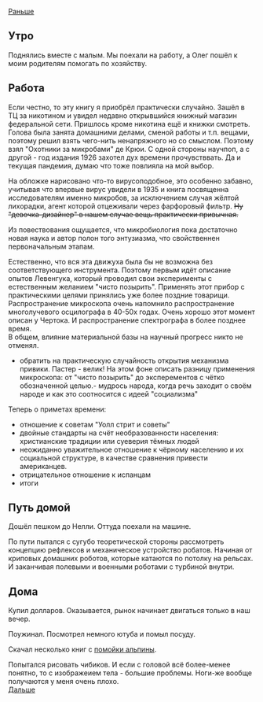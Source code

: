 [Раньше](2020.06.07.md)  
## Утро
Поднялись вместе с малым. Мы поехали на работу, а Олег пошёл к моим родителям помогать по хозяйству.
## Работа
Если честно, то эту книгу я приобрёл практически случайно. Зашёл в ТЦ за никотином и увидел недавно открывшийся книжный магазин федеральной сети. Пришлось кроме никотина ещё и книжки смотреть.  
Голова была занята домашними делами, сменой работы и т.п. вещами, поэтому решил взять чего-нить ненапряжного но со смыслом. Поэтому взял "Охотники за микробами" де Крюи. С одной стороны научпоп, а с другой - год издания 1926 захотел дух времени прочувстввать. Да и текущая пандемия, думаю что тоже повлияла на мой выбор.
 
На обложке нарисовано что-то вирусоподобное, это особенно забавно, учитывая что впервые вирус увидели в 1935 и книга посвященна исследователям именно микробов, за исключением случая жёлтой лихорадки, агент которой отцеживали через фарфоровый фильтр. ~~Ну "девочка-дизайнер" в нашем случае вещь практически привычная.~~
 
Из повествования ощущается, что микробиология пока достаточно новая наука и автор полон того энтузиазма, что свойственнен первоначальным этапам.

Естественно, что вся эта движуха была бы не возможна без соответствующего инструмента. Поэтому первым идёт описание опытов Левенгука, который проводил свои эксперименты с естественным желанием "чисто позырить". Применять этот прибор с практическими целями принялись уже более поздние товарищи.  
Распространение микроскопа очень напомнило распространение многолучевого осцилографа в 40-50х годах. Очень хорошо этот момент описан у Чертока. И распространение спектрографа в более позднее время.  
В общем, влияние материальной базы на научный прогресс никто не отменял.

 - обратить на практическую случайность открытия механизма привики. Пастер - велик! На этом фоне описать разницу применения микроскопа: от "чисто позырить" до эксперементов с чётко обозначенной целью.- мудрось народа, когда речь заходит о своём народе и как это соотносится с идеей "социализма"

Теперь о приметах времени:
 - отношение к советам "Уолл стрит и советы"
 - двойные стандарты на счёт необразованности населения: христианские традиции или суеверия тёмных людей
 - неожиданно уважительное отношение к чёрному населению и их социальной структуре, в качестве сравнения привести американцев.
 - отрицательное отношение к испанцам
 - итоги
## Путь домой
Дошёл пешком до Нелли. Оттуда поехали на машине.

По пути пытался с сугубо теоретической стороны рассмотреть концепцию рефлексов и механическое устройство робатов. Начиная от криповых домашних роботов, которые катаются по потолку на рельсах. И заканчивая полевыми и военными роботами с турбиной внутри.
## Дома
Купил долларов. Оказывается, рынок начинает двигаться только в наш вечер.

Поужинал. Посмотрел немного ютуба и помыл посуду.

Скачал несколько книг с [помойки альпины](https://storage.alpinadigital.ru/tmp/).

Попытался рисовать чибиков. И если с головой всё более-менее понятно, то с изображеием тела - большие проблемы. Ноги-же вообще получаются у меня очень плохо.  
[Дальше](2020.06.09.md)